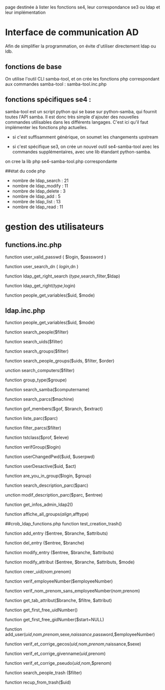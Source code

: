 page destinée à lister les fonctions se4, leur correspondance se3 ou ldap et leur implémentation
# Interface de communication AD
Afin de simplifier la programmation, on évite d'utiliser directement ldap ou ldb. 
## fonctions de base
On utilise l'outil CLI samba-tool, et on crée les fonctions php correspondant aux commandes samba-tool : samba-tool.inc.php

## fonctions spécifiques se4 : 

samba-tool est un script python qui se base sur python-samba, qui fournit toutes l'API samba. Il est donc très simple d'ajouter des nouvelles commandes utilisables dans les différents langages. C'est ici qu'il faut implémenter les fonctions php actuelles.

- si c'est suffisamment générique, on soumet les changements upstream

- si c'est spécifique se3, on crée un nouvel outil se4-samba-tool avec les commandes supplémentaires, avec une lib étandant python-samba. 

on cree la lib php se4-samba-tool.php correspondante

##état du code php
* nombre de ldap_search : 21
* nombre de ldap_modify : 11
* nombre de ldap_delete : 3
* nombre de ldap_add : 5
* nombre de ldap_list : 13
* nombre de ldap_read : 11
# gestion des utilisateurs

## functions.inc.php
function user_valid_passwd ( $login, $password )

function user_search_dn ( $login ,$dn ) 

function ldap_get_right_search ($type,$search_filter,$ldap)

function ldap_get_right($type,$login)

function people_get_variables($uid, $mode)
## ldap.inc.php
function people_get_variables($uid, $mode)

function search_people($filter)

function search_uids($filter)

function search_groups($filter)

function search_people_groups($uids, $filter, $order)

unction search_computers($filter)

function group_type($groupe)

function search_samba($computername)

function search_parcs($machine)

function gof_members($gof, $branch, $extract)

function liste_parc($parc)

function filter_parcs($filter)

function tstclass($prof, $eleve)

function verifGroup($login)

function userChangedPwd($uid, $userpwd)

function userDesactive($uid, $act)

function are_you_in_group($login, $group)

function search_description_parc($parc)

unction modif_description_parc($parc, $entree)

function get_infos_admin_ldap2()

function affiche_all_groups($align,$afftype)

##crob_ldap_functions.php
function test_creation_trash()

function add_entry ($entree, $branche, $attributs)

function del_entry ($entree, $branche)

function modify_entry ($entree, $branche, $attributs)

function modify_attribut ($entree, $branche, $attributs, $mode)

function creer_uid($nom,$prenom)

function verif_employeeNumber($employeeNumber)

function verif_nom_prenom_sans_employeeNumber($nom,$prenom)

function get_tab_attribut($branche, $filtre, $attribut)

function get_first_free_uidNumber()

function get_first_free_gidNumber($start=NULL)

function add_user($uid,$nom,$prenom,$sexe,$naissance,$password,$employeeNumber)

function verif_et_corrige_gecos($uid,$nom,$prenom,$naissance,$sexe)

function verif_et_corrige_givenname($uid,$prenom)

function verif_et_corrige_pseudo($uid,$nom,$prenom)

function search_people_trash ($filter)

function recup_from_trash($uid)















